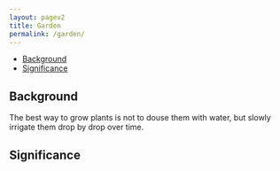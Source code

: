 ```yaml
---
layout: pagev2
title: Garden
permalink: /garden/
---
```

- [Background](#background)
- [Significance](#significance)

## Background

The best way to grow plants is not to douse them with water, but slowly irrigate them drop by drop over time.

## Significance
